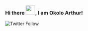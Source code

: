 ### Hi there <img src="https://raw.githubusercontent.com/MartinHeinz/MartinHeinz/master/wave.gif" width="30px">, I am Okolo Arthur!
![Twitter Follow](https://img.shields.io/twitter/follow/Okolo_Arthur?style=social)
<!--
**OkoloArt/OkoloArt** is a ✨ _special_ ✨ repository because its `README.md` (this file) appears on your GitHub profile.

Here are some ideas to get you started:

- 🔭 I’m currently working on ...
- 🌱 I’m currently learning ...
- 👯 I’m looking to collaborate on ...
- 🤔 I’m looking for help with ...
- 💬 Ask me about ...
- 📫 How to reach me: ...
- 😄 Pronouns: ...
- ⚡ Fun fact: ...
-->
